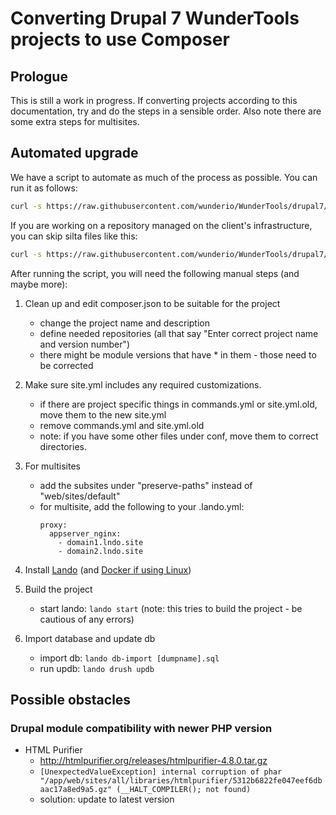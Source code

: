 # Converting Drupal 7 WunderTools projects to use Composer

## Prologue
This is still a work in progress. If converting projects according to this documentation, try and do the steps in a sensible order. Also note there are some extra steps for multisites.

## Automated upgrade
We have a script to automate as much of the process as possible. You can run it as follows:

```bash
curl -s https://raw.githubusercontent.com/wunderio/WunderTools/drupal7/upgrade-legacy-d7.sh | bash
```

If you are working on a repository managed on the client's infrastructure, you can skip silta files like this:

```bash
curl -s https://raw.githubusercontent.com/wunderio/WunderTools/drupal7/upgrade-legacy-d7.sh | SKIP_SILTA_FILES=1 bash
```

After running the script, you will need the following manual steps (and maybe more):

1. Clean up and edit composer.json to be suitable for the project
    * change the project name and description
    * define needed repositories (all that say "Enter correct project name and version number")
    * there might be module versions that have * in them - those need to be corrected
 
2. Make sure site.yml includes any required customizations.   
    * if there are project specific things in commands.yml or site.yml.old, move them to the new site.yml
    * remove commands.yml and site.yml.old
    * note: if you have some other files under conf, move them to correct directories.

3. For multisites
    * add the subsites under "preserve-paths" instead of "web/sites/default"
    * for multisite, add the following to your .lando.yml:
        ```
        proxy:
          appserver_nginx:
            - domain1.lndo.site
            - domain2.lndo.site

4. Install [Lando](https://docs.devwithlando.io/) (and [Docker if using Linux](https://docs.devwithlando.io/installation/linux.html))

5. Build the project
    * start lando: `lando start` (note: this tries to build the project - be cautious of any errors)
6. Import database and update db
    * import db: `lando db-import [dumpname].sql`
    * run updb: `lando drush updb`

## Possible obstacles

### Drupal module compatibility with newer PHP version
* HTML Purifier
    * http://htmlpurifier.org/releases/htmlpurifier-4.8.0.tar.gz
    * `[UnexpectedValueException]
      internal corruption of phar "/app/web/sites/all/libraries/htmlpurifier/5312b6822fe047eef6dbaac17a8ed9a5.gz" (__HALT_COMPILER(); not found)`
    * solution: update to latest version

